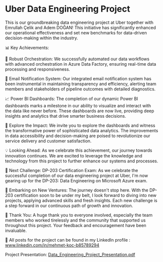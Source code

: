 # Uber Data Engineering Project

This is our groundbreaking data engineering project at Uber together with Emrullah Çelik and Adem DOĞAN! This initiative has significantly enhanced our operational effectiveness and set new benchmarks for data-driven decision-making within the industry.

📊 Key Achievements:

📯 Robust Orchestration: We successfully automated our data workflows with advanced orchestration in Azure Data Factory, ensuring real-time data processing and responsiveness.

📩 Email Notification System: Our integrated email notification system has been instrumental in maintaining transparency and efficiency, alerting team members and stakeholders of pipeline outcomes with detailed diagnostics.

📈 Power BI Dashboards: The completion of our dynamic Power BI dashboards marks a milestone in our ability to visualize and interact with the data like never before. These dashboards are now live, providing deep insights and analytics that drive smarter business decisions.

🔗 Explore the Impact: We invite you to explore the dashboards and witness the transformative power of sophisticated data analytics. The improvements in data accessibility and decision-making are poised to revolutionize our service delivery and customer satisfaction.

💡 Looking Ahead: As we celebrate this achievement, our journey towards innovation continues. We are excited to leverage the knowledge and technology from this project to further enhance our systems and processes.

📘 Next Challenge: DP-203 Certification Exam: As we celebrate the successful completion of our data engineering project at Uber, I'm now gearing up for the DP-203: Data Engineering on Microsoft Azure exam. 

🚀 Embarking on New Ventures: The journey doesn't stop here. With the DP-203 certification soon to be under my belt, I look forward to diving into new projects, applying advanced skills and fresh insights. Each new challenge is a step forward in our continuous path of growth and innovation.

🙏 Thank You: A huge thank you to everyone involved, especially the team members who worked tirelessly and the community that supported us throughout this project. Your feedback and encouragement have been invaluable.

🔄 All posts for the project can be found in my LinkedIn profile : www.linkedin.com/in/mehmet-koc-b85789294

Project Presentation: [Data_Engineering_Project_Presentation.pdf](https://github.com/user-attachments/files/16272236/Data_Engineering_Project_Presentation.pdf)
